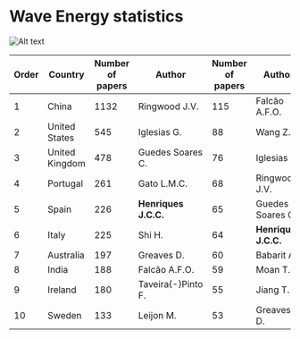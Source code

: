 # **Wave Energy** statistics

![Alt text](PubsLast20Years.svg,?raw=true "Title")


| Order | Country | Number of papers   | Author   | Number of papers   | Author  | Number of citations      |
|------------------------|--------------------------|-----------|---------------------------|-----------|---------------------------|--------------|
| 1                      | China                    | 1132      | Ringwood J.V.             | 115       | Falcão A.F.O.             | 7338         |
| 2                      | United States            | 545       | Iglesias G.               | 88        | Wang Z.L.                 | 6515         |
| 3                      | United Kingdom           | 478       | Guedes Soares C.          | 76        | Iglesias G.               | 6325         |
| 4                      | Portugal                 | 261       | Gato L.M.C.               | 68        | Ringwood J.V.             | 4605         |
| 5                      | Spain                    | 226       | **Henriques J.C.C.**      | 65        | Guedes Soares C.          | 3305         |
| 6                      | Italy                    | 225       | Shi H.                    | 64        | **Henriques J.C.C.**      | 3013         |
| 7                      | Australia                | 197       | Greaves D.                | 60        | Babarit A.                | 2924         |
| 8                      | India                    | 188       | Falcão A.F.O.             | 59        | Moan T.                   | 2904         |
| 9                      | Ireland                  | 180       | Taveira{-}Pinto F.        | 55        | Jiang T.                  | 2773         |
| 10                     | Sweden                   | 133       | Leijon M.                 | 53        | Greaves D.                | 2596         |

